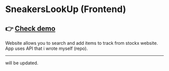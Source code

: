 # SneakersLookUp (Frontend)

## 👉 [Check demo](https://ike-gg.github.io//)

Website allows you to search and add items to track from stockx website.
App uses API that i wrote myself (repo).

---

will be updated.
